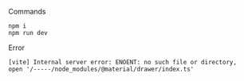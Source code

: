Commands

```shell
npm i
npm run dev
```

Error

```
[vite] Internal server error: ENOENT: no such file or directory,
open '/-----/node_modules/@material/drawer/index.ts'
```
